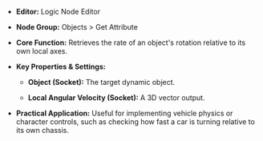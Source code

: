 - **Editor:** Logic Node Editor
    
- **Node Group:** Objects > Get Attribute
    
- **Core Function:** Retrieves the rate of an object's rotation relative to its own local axes.
    
- **Key Properties & Settings:**
    
    - **Object (Socket):** The target dynamic object.
        
    - **Local Angular Velocity (Socket):** A 3D vector output.
        
- **Practical Application:** Useful for implementing vehicle physics or character controls, such as checking how fast a car is turning relative to its own chassis.